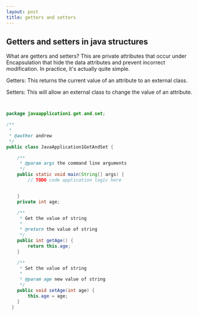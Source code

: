 ```yaml
---
layout: post
title: getters and setters
---
```


Getters and setters in java structures
--------------------------------------

 What are getters and setters?
  This are private attributes that occur under Encapsulation that hide the data attributes and prevent incorrect modification. In practice, it's actually quite simple.

  Getters:
 This returns the current value of an attribute to an external class.

  Setters:
 This will allow an external class to change the value of an attribute.


~~~ java


package javaapplication1.get.and.set;

/**
 *
 * @author andrew
 */
public class JavaApplication1GetAndSet {

    /**
     * @param args the command line arguments
     */
    public static void main(String[] args) {
        // TODO code application logic here


    }
    private int age;

    /**
     * Get the value of string
     *
     * @return the value of string
     */
    public int getAge() {
        return this.age;
    }

    /**
     * Set the value of string
     *
     * @param age new value of string
     */
    public void setAge(int age) {
        this.age = age;
    }
  }

